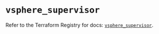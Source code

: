 # `vsphere_supervisor`

Refer to the Terraform Registry for docs: [`vsphere_supervisor`](https://registry.terraform.io/providers/vmware/vsphere/2.15.0/docs/resources/supervisor).
